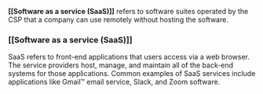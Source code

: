 **[[Software as a service (SaaS)]]** refers to software suites operated by the CSP that a company can use remotely without hosting the software. 

### **[[Software as a service (SaaS)]]**

SaaS refers to front-end applications that users access via a web browser. The service providers host, manage, and maintain all of the back-end systems for those applications. Common examples of SaaS services include applications like Gmail™ email service, Slack, and Zoom software.